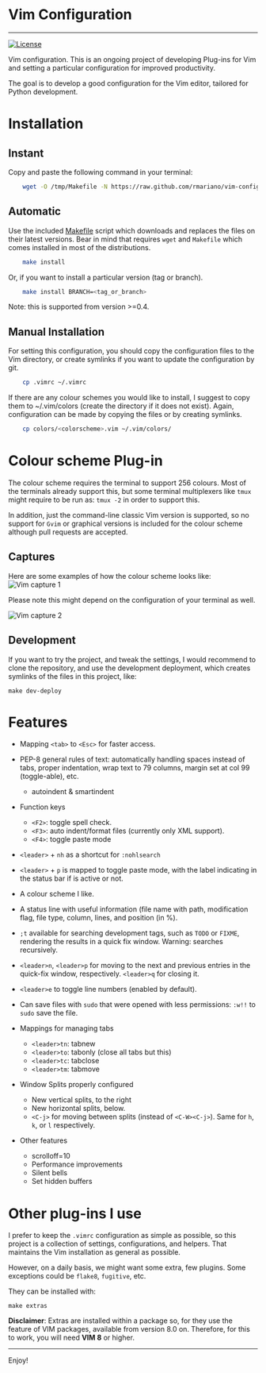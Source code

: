 # Vim Configuration
-------------------

[![License](http://img.shields.io/license/MIT.png?color=green)](http://opensource.org/licenses/MIT)


Vim configuration.
This is an ongoing project of developing Plug-ins for Vim and setting
a particular configuration for improved productivity.

The goal is to develop a good configuration for the Vim editor, tailored
for Python development.

# Installation

## Instant

Copy and paste the following command in your terminal:

```bash
	wget -O /tmp/Makefile -N https://raw.github.com/rmariano/vim-config/master/Makefile && cd /tmp && make && cd -
```

## Automatic

Use the included [Makefile](Makefile) script which downloads and replaces the files on
their latest versions. Bear in mind that requires ``wget`` and ``Makefile`` which comes
installed in most of the distributions.

```bash
    make install
```

Or, if you want to install a particular version (tag or branch).

```bash
    make install BRANCH=<tag_or_branch>
```

Note: this is supported from version >=0.4.

## Manual Installation

For setting this configuration, you should copy the configuration files to
the Vim directory, or create symlinks if you want to update the configuration
by git.

```bash
    cp .vimrc ~/.vimrc
```

If there are any colour schemes you would like to install, I suggest to copy
them to ~/.vim/colors (create the directory if it does not exist).
Again, configuration can be made by copying the files or by creating symlinks.


```bash
    cp colors/<colorscheme>.vim ~/.vim/colors/
```

# Colour scheme Plug-in

The colour scheme requires the terminal to support 256 colours. Most of the
terminals already support this, but some terminal multiplexers like `tmux`
might require to be run as: ``tmux -2`` in order to support this.

In addition, just the command-line classic Vim version is supported, so no
support for ``Gvim`` or graphical versions is included for the colour scheme
although pull requests are accepted.

## Captures

Here are some examples of how the colour scheme looks like:
![Vim capture 1](http://rmariano.github.io/itarch/vim-capture1.png)

Please note this might depend on the configuration of your terminal as well.

![Vim capture 2](http://rmariano.github.io/itarch/vim-capture2.png)

## Development

If you want to try the project, and tweak the settings, I would recommend to clone the repository,
and use the development deployment, which creates symlinks of the files in this project, like:

    make dev-deploy


# Features

 * Mapping `<tab>` to `<Esc>` for faster access.
 * PEP-8 general rules of text: automatically handling spaces instead of tabs,
   proper indentation, wrap text to 79 columns, margin set at col 99 (toggle-able), etc.

   * autoindent & smartindent

 * Function keys
    * `<F2>`: toggle spell check.
    * `<F3>`: auto indent/format files (currently only XML support).
    * `<F4>`: toggle paste mode

 * ``<leader>`` +  ``nh`` as a shortcut for ``:nohlsearch``
 * `<leader>` + `p` is mapped to toggle paste mode, with the label indicating
   in the status bar if is active or not.
 * A colour scheme I like.
 * A status line with useful information (file name with path, modification
   flag, file type, column, lines, and position (in %).
 * `;t` available for searching development tags, such as `TODO` or `FIXME`,
   rendering the results in a quick fix window. Warning: searches recursively.
 * `<leader>n`, `<leader>p` for moving to the next and previous entries in the
   quick-fix window, respectively. `<leader>q` for closing it.
 * `<leader>e` to toggle line numbers (enabled by default).
 * Can save files with `sudo` that were opened with less permissions: `:w!!` to `sudo` save the file.
 * Mappings for managing tabs

    * `<leader>tn`:  tabnew
    * `<leader>to`:  tabonly (close all tabs but this)
    * `<leader>tc`:  tabclose
    * `<leader>tm`:  tabmove

* Window Splits properly configured
	* New vertical splits, to the right
	* New horizontal splits, below.
	* `<C-j>` for moving between splits (instead of `<C-W><C-j>`). Same for `h`, `k`, or `l` respectively.

* Other features
    * scrolloff=10
    * Performance improvements
    * Silent bells
    * Set hidden buffers

# Other plug-ins I use

I prefer to keep the `.vimrc` configuration as simple as possible, so this project is a collection of settings,
configurations, and helpers. That maintains the Vim installation as general as possible.

However, on a daily basis, we might want some extra, few plugins. Some exceptions could be ``flake8``, ``fugitive``, etc.

They can be installed with:

    make extras

**Disclaimer**: Extras are installed within a package so, for they use the
feature of VIM packages, available from version 8.0 on. Therefore, for this to
work, you will need **VIM 8** or higher.

------

Enjoy!
